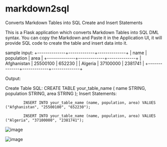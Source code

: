# markdown2sql
Converts Markdown Tables into SQL Create and Insert Statements

This is a Flask application which converts Markdown Tables into SQL DML syntax. You can copy the Markdown and Paste it in the Application UI, it will provide SQL code to create the table and insert data into it.

sample input:
+--------------+-------------+--------------+
| name         | population  | area         |
+--------------+-------------+--------------+
| Afghanistan  | 25500100    | 652230       |
| Algeria      | 37100000    | 2381741      |
+--------------+-------------+--------------+

Output:


Create Table SQL:
CREATE TABLE your_table_name (
    name STRING,
    population STRING,
    area STRING
);
Insert Statements:
        
            INSERT INTO your_table_name (name, population, area) VALUES ("Afghanistan", "25500100", "652230");
        
            INSERT INTO your_table_name (name, population, area) VALUES ("Algeria", "37100000", "2381741");





![image](https://github.com/nchikhalkar/markdown2sql/assets/98278612/9453ff60-f5bb-4353-b299-924edf849f49)


![image](https://github.com/nchikhalkar/markdown2sql/assets/98278612/a175b363-e267-4fea-b1a5-f39284741831)

